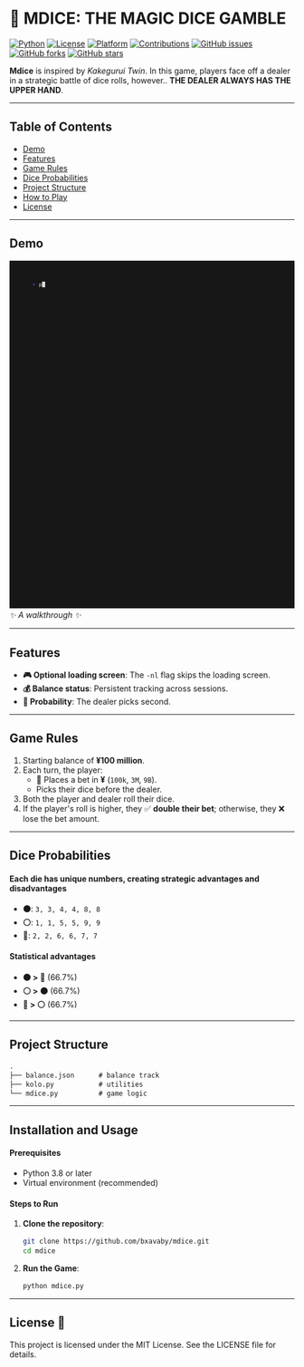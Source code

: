 # 🎲 MDICE: THE MAGIC DICE GAMBLE

[![Python](https://img.shields.io/badge/Python-3.8%2B-blue?style=flat-square)](https://www.python.org/downloads/)
[![License](https://img.shields.io/badge/License-MIT-green?style=flat-square)](LICENSE)
[![Platform](https://img.shields.io/badge/Platform-Terminal-lightgrey?style=flat-square)](#)
[![Contributions](https://img.shields.io/badge/Contributions-Welcome-orange?style=flat-square)](CONTRIBUTING.md)
[![GitHub issues](https://img.shields.io/github/issues/bxavaby/mdice?style=flat-square)](https://github.com/bxavaby/mdice/issues)
[![GitHub forks](https://img.shields.io/github/forks/bxavaby/mdice?style=flat-square)](https://github.com/bxavaby/mdice/network)
[![GitHub stars](https://img.shields.io/github/stars/bxavaby/mdice?style=flat-square)](https://github.com/bxavaby/mdice/stargazers)

**Mdice** is inspired by *Kakegurui Twin*. In this game, players face off a dealer in a strategic battle of dice rolls, however.. **THE DEALER ALWAYS HAS THE UPPER HAND**. 

---

## Table of Contents
- [Demo](#demo)
- [Features](#features)
- [Game Rules](#game-rules)
- [Dice Probabilities](#dice-probabilities)
- [Project Structure](#project-structure)
- [How to Play](#how-to-play)
- [License](#license)

---

## Demo
![Mdice Demo](assets/magic.gif)  
*✨ A walkthrough ✨*

---

## Features
- **🎮 Optional loading screen**: The `-nl` flag skips the loading screen.
- **💰 Balance status**: Persistent tracking across sessions.
- **🎯 Probability**: The dealer picks second.

---

## Game Rules
1. Starting balance of **¥100 million**.
2. Each turn, the player:
   - 💸 Places a bet in **¥** (`100k`, `3M`, `9B`).
   - Picks their dice before the dealer.
3. Both the player and dealer roll their dice.
4. If the player's roll is higher, they ✅ **double their bet**; otherwise, they ❌ lose the bet amount.

---

## Dice Probabilities

#### **Each die has unique numbers, creating strategic advantages and disadvantages**
- **⚫**: `3, 3, 4, 4, 8, 8`
- **⚪**: `1, 1, 5, 5, 9, 9`
- **🔴**: `2, 2, 6, 6, 7, 7`

#### **Statistical advantages**
- **⚫ > 🔴** (66.7%)
- **⚪ > ⚫** (66.7%)
- **🔴 > ⚪** (66.7%)

---

## **Project Structure**
```plaintext
.
├── balance.json      # balance track
├── kolo.py           # utilities
└── mdice.py          # game logic
```

---

## **Installation and Usage**

#### **Prerequisites**
- Python 3.8 or later
- Virtual environment (recommended)

#### **Steps to Run**
1. **Clone the repository**:

   ```bash
   git clone https://github.com/bxavaby/mdice.git
   cd mdice
   ```
   
2. **Run the Game**:

   ```bash
   python mdice.py
   ```
   
---

## License 📜
This project is licensed under the MIT License. See the LICENSE file for details.
